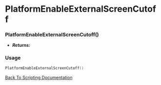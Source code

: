 # PlatformEnableExternalScreenCutoff

### PlatformEnableExternalScreenCutoff()
- ***Returns:*** 

### Usage

```Lua
PlatformEnableExternalScreenCutoff()
```


[Back To Scripting Documentation](../README.md)
